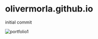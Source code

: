 # olivermorla.github.io
initial commit

![portfolio1](https://user-images.githubusercontent.com/73266650/203679734-bd0f9e21-002b-4de8-b05a-5d6be086f9f0.PNG)

